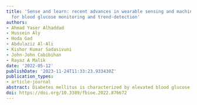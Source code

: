 ```yaml
---
title: 'Sense and learn: recent advances in wearable sensing and machine learning
  for blood glucose monitoring and trend-detection'
authors:
- Ahmad Yaser Alhaddad
- Hussein Aly
- Hoda Gad
- Abdulaziz Al-Ali
- Kishor Kumar Sadasivuni
- John-John Cabibihan
- Rayaz A Malik
date: '2022-05-12'
publishDate: '2023-11-24T11:33:23.933430Z'
publication_types:
- article-journal
abstract: Diabetes mellitus is characterized by elevated blood glucose levels, however patients with diabetes may also develop hypoglycemia due to treatment. There is an increasing demand for non-invasive blood glucose monitoring and trends detection amongst people with diabetes and healthy individuals, especially athletes. Wearable devices and non-invasive sensors for blood glucose monitoring have witnessed considerable advances. This review is an update on recent contributions utilizing novel sensing technologies over the past five years which include electrocardiogram, electromagnetic, bioimpedance, photoplethysmography, and acceleration measures as well as bodily fluid glucose sensors to monitor glucose and trend detection. We also review methods that use machine learning algorithms to predict blood glucose trends, especially for high risk events such as hypoglycemia. Convolutional and recurrent neural networks, support vector machines, and decision trees are examples of such machine learning algorithms. Finally, we address the key limitations and challenges of these studies and provide recommendations for future work.
doi: https://doi.org/10.3389/fbioe.2022.876672
---
```

